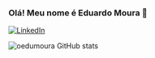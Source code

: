 ### Olá! Meu nome é Eduardo Moura 🤙

[![LinkedIn](https://img.shields.io/badge/LinkedIn-0077B5?style=for-the-badge&logo=linkedin&logoColor=white)](https://www.linkedin.com/in/eduardormoura)

![oedumoura GitHub stats](https://github-readme-stats.vercel.app/api?username=oedumoura&show_icons=true&theme=dracula)


### 
